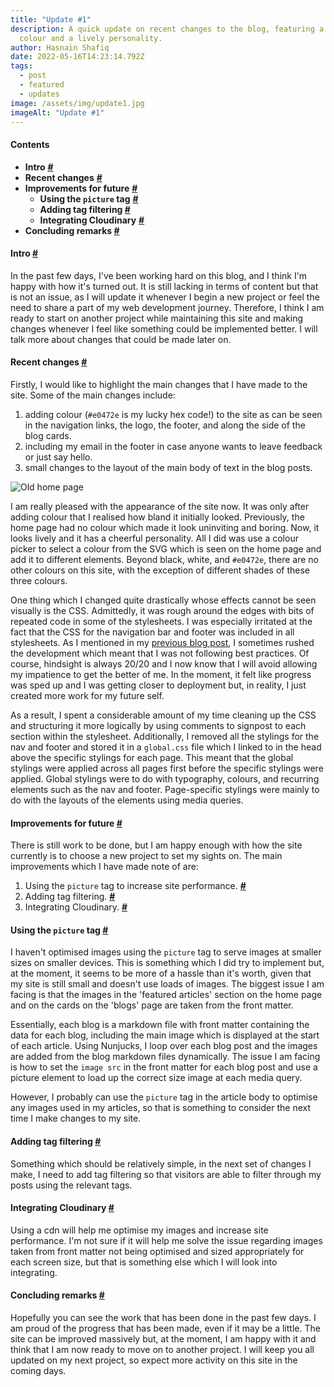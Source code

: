 ```yaml
---
title: "Update #1"
description: A quick update on recent changes to the blog, featuring a splash of
  colour and a lively personality.
author: Hasnain Shafiq
date: 2022-05-16T14:23:14.792Z
tags:
  - post
  - featured
  - updates
image: /assets/img/update1.jpg
imageAlt: "Update #1"
---
```

#### **Contents**

* **Intro** **<a href="#intro"> # </a>**
* **Recent changes** **<a href="#changes"> # </a>**
* **Improvements for future** **<a href="#improvements"> # </a>**
  * **Using the `picture` tag** **<a href="#picture"> #</a>**
  * **Adding tag filtering <a href="#tags"> # </a>**
  * **Integrating Cloudinary** **<a href="#cloudinary"> # </a>**
* **Concluding remarks <a href="#conclusion"> # </a>**

#### **Intro** <a href="#intro" id="intro"> # </a>

In the past few days, I've been working hard on this blog, and I think I'm happy with how it's turned out. It is still lacking in terms of content but that is not an issue, as I will update it whenever I begin a new project or feel the need to share a part of my web development journey. Therefore, I think I am ready to start on another project while maintaining this site and making changes whenever I feel like something could be implemented better. I will talk more about changes that could be made later on. 

#### **Recent changes** <a href="#changes" id="changes"> # </a>

Firstly, I would like to highlight the main changes that I have made to the site. Some of the main changes include:

1. adding colour (`#e0472e` is my lucky hex code!) to the site as can be seen in the navigation links, the logo, the footer, and along the side of the blog cards.
2. including my email in the footer in case anyone wants to leave feedback or just say hello.
3. small changes to the layout of the main body of text in the blog posts.

<div class="body-img-container">

<img src="/assets/img/old-index.jpg" alt="Old home page" title="The old home page was bland and lacked personality"/>

</div>

I am really pleased with the appearance of the site now. It was only after adding colour that I realised how bland it initially looked. Previously, the home page had no colour which made it look uninviting and boring. Now, it looks lively and it has a cheerful personality. All I did was use a colour picker to select a colour from the SVG which is seen on the home page and add it to different elements. Beyond black, white, and `#e0472e`, there are no other colours on this site, with the exception of different shades of these three colours. 

One thing which I changed quite drastically whose effects cannot be seen visually is the CSS. Admittedly, it was rough around the edges with bits of repeated code in some of the stylesheets. I was especially irritated at the fact that the CSS for the navigation bar and footer was included in all stylesheets. As I mentioned in my [previous blog post](https://hasnain-shafiq.netlify.app/blog/2022-05-11-first-article/), I sometimes rushed the development which meant that I was not following best practices. Of course, hindsight is always 20/20 and I now know that I will avoid allowing my impatience to get the better of me. In the moment, it felt like progress was sped up and I was getting closer to deployment but, in reality, I just created more work for my future self.  

As a result, I spent a considerable amount of my time cleaning up the CSS and structuring it more logically by using comments to signpost to each section within the stylesheet. Additionally, I removed all the stylings for the nav and footer and stored it in a `global.css` file which I linked to in the head above the specific stylings for each page. This meant that the global stylings were applied across all pages first before the specific stylings were applied. Global stylings were to do with typography, colours, and recurring elements such as the nav and footer. Page-specific stylings were mainly to do with the layouts of the elements using media queries.  

#### **Improvements for future** <a href="#improvements" id="improvements"> # </a>

There is still work to be done, but I am happy enough with how the site currently is to choose a new project to set my sights on. The main improvements which I have made note of are:

1. Using the `picture` tag to increase site performance. **<a href="#picture"> #</a>**
2. Adding tag filtering. **<a href="#tags"> # </a>**
3. Integrating Cloudinary. **<a href="#cloudinary"> # </a>**

#### **Using the `picture` tag** <a href="#picture" id="picture"> # </a>

I haven't optimised images using the `picture` tag to serve images at smaller sizes on smaller devices. This is something which I did try to implement but, at the moment, it seems to be more of a hassle than it's worth, given that my site is still small and doesn't use loads of images. The biggest issue I am facing is that the images in the 'featured articles' section on the home page and on the cards on the 'blogs' page are taken from the front matter. 

Essentially, each blog is a markdown file with front matter containing the data for each blog, including the main image which is displayed at the start of each article. Using Nunjucks, I loop over each blog post and the images are added from the blog markdown files dynamically. The issue I am facing is how to set the `image src` in the front matter for each blog post and use a picture element to load up the correct size image at each media query. 

However, I probably can use the `picture` tag in the article body to optimise any images used in my articles, so that is something to consider the next time I make changes to my site. 

#### **Adding tag filtering** <a href="#tags" id="tags"> # </a>

Something which should be relatively simple, in the next set of changes I make, I need to add tag filtering so that visitors are able to filter through my posts using the relevant tags.

#### **Integrating Cloudinary** <a href="#cloudinary" id="cloudinary"> # </a>

Using a cdn will help me optimise my images and increase site performance. I'm not sure if it will help me solve the issue regarding images taken from front matter not being optimised and sized appropriately for each screen size, but that is something else which I will look into integrating. 

#### **Concluding remarks** <a href="#conclusion" id="conclusion"> # </a>

Hopefully you can see the work that has been done in the past few days. I am proud of the progress that has been made, even if it may be a little. The site can be improved massively but, at the moment, I am happy with it and think that I am now ready to move on to another project. I will keep you all updated on my next project, so expect more activity on this site in the coming days.